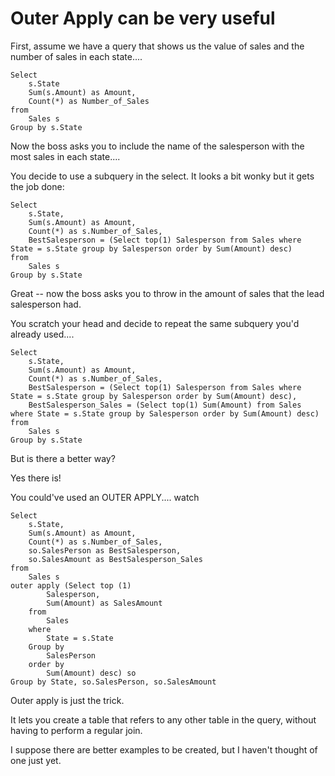 ﻿# Outer Apply can be very useful

First, assume we have a query that shows us the value of sales and the number of sales in each state....

	Select
		s.State
		Sum(s.Amount) as Amount,
		Count(*) as Number_of_Sales
	from
		Sales s
	Group by s.State

Now the boss asks you to include the name of the salesperson with the most sales in each state....

You decide to use a subquery in the select. It looks a bit wonky but it gets the job done:

	Select
		s.State,
		Sum(s.Amount) as Amount,
		Count(*) as s.Number_of_Sales,
		BestSalesperson = (Select top(1) Salesperson from Sales where State = s.State group by Salesperson order by Sum(Amount) desc)
	from
		Sales s
	Group by s.State

Great -- now the boss asks you to throw in the amount of sales that the lead salesperson had.

You scratch your head and decide to repeat the same subquery you'd already used....

	Select
		s.State,
		Sum(s.Amount) as Amount,
		Count(*) as s.Number_of_Sales,
		BestSalesperson = (Select top(1) Salesperson from Sales where State = s.State group by Salesperson order by Sum(Amount) desc),
	    BestSalesperson_Sales = (Select top(1) Sum(Amount) from Sales where State = s.State group by Salesperson order by Sum(Amount) desc)
	from
		Sales s
	Group by s.State

But is there a better way?

Yes there is!

You could've used an OUTER APPLY.... watch

	Select
		s.State,
		Sum(s.Amount) as Amount,
		Count(*) as s.Number_of_Sales,
		so.SalesPerson as BestSalesperson,
	    so.SalesAmount as BestSalesperson_Sales
	from
		Sales s
	outer apply (Select top (1)
			Salesperson,
			Sum(Amount) as SalesAmount
		from
			Sales
		where
			State = s.State
		Group by
			SalesPerson
		order by
			Sum(Amount) desc) so
	Group by State, so.SalesPerson, so.SalesAmount

Outer apply is just the trick.

It lets you create a table that refers to any other table in the query, without having to perform a regular join.

I suppose there are better examples to be created, but I haven't thought of one just yet.